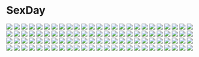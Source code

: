 # SexDay
![](https://konachan.com/image/823460cff606b4ed701a6b3891a0de1a/Konachan.com%20-%20165372%20aqua_eyes%20blush%20breast_grab%20gray_hair%20loli%20megami%20mimi_balguerie%20minato_tomoka%20nude%20onsen%20pink_hair%20purple_eyes%20ro-kyu-bu%21%20scan%20watanabe_sou%20water%20wet.jpg)
![](https://konachan.com/jpeg/f0239c2c8b949d77b45449e1cf319947/Konachan.com%20-%20143084%20barefoot%20bath%20blush%20breasts%20cleavage%20headphones%20isshi%20pink_hair%20red_eyes%20signed%20sonico%20super_sonico%20towel%20water.jpg)
![](https://konachan.com/jpeg/29239014968e9fdb264501c05e1a069b/Konachan.com%20-%20134180%20animal_ears%20blue_eyes%20brown_eyes%20brown_hair%20foxgirl%20gray_hair%20long_hair%20original%20shiawase_iro%20short_hair.jpg)
![](https://konachan.com/jpeg/fcb484b79675ba99fec372a0662d16b6/Konachan.com%20-%20283878%20barefoot%20blue_eyes%20butterfly%20dark%20dress%20forest%20grass%20gray_hair%20hara_shoutarou%20horns%20long_hair%20original%20pointed_ears%20summer_dress%20tree.jpg)
![](https://konachan.com/jpeg/08fa4866216a377f2de1d12e3d9d864d/Konachan.com%20-%20100101%20akemi_homura%20kaname_madoka%20kyuubee%20mahou_shoujo_madoka_magica%20miki_sayaka%20sakura_kyouko%20tomoe_mami.jpg)
![](https://konachan.com/jpeg/cd314ec3fb0f2c8eb8e34e385147d36a/Konachan.com%20-%2076314%20blue_eyes%20bow%20dress%20food%20long_hair%20panties%20ribbons%20school_uniform%20thighhighs%20tinkle%20underwear%20white_hair%20winter.jpg)
![](https://konachan.com/image/de7e140cbaf7ff3e3c05a09134238b30/Konachan.com%20-%20264050%20aqua_eyes%20blonde_hair%20kobayashi_chisato%20long_hair%20original%20panties%20pantyhose%20school_uniform%20skirt%20underwear.jpg)
![](https://konachan.com/jpeg/7b9f4c799ab0fcda132737344b302f56/Konachan.com%20-%20224266%20dress%20goth-loli%20lolita_fashion%20miyasaka_miyu.jpg)
![](https://konachan.com/jpeg/c76ca6eec65acd2f2867eb38a5dd38a5/Konachan.com%20-%20209409%20benimura_karu%20censored%20game_cg%20handjob%20penis%20pink_hair%20pointed_ears%20purple_eyes%20softhousechara%20thighhighs%20tiara%20twintails%20vampire%20wings%20wristwear.jpg)
![](https://konachan.com/image/3b6cdf2e2007bc327b28250301ff7bad/Konachan.com%20-%20145190%20all_male%20flcl%20guitar%20instrument%20jpeg_artifacts%20male%20nandaba_naota.jpg)
![](https://konachan.com/image/07e06b2ea50c81f8f48d0352212de0b6/Konachan.com%20-%20296139%20blonde_hair%20dark_angel_olivia%20granblue_fantasy%20group%20long_hair%20short_hair%20swd3e2%20watermark%20weapon%20white_hair%20wings%20zooey_%28granblue_fantasy%29.jpg)
![](https://konachan.com/jpeg/398727699956894e2afcd1d2be464595/Konachan.com%20-%20270399%20anal%20barefoot%20blush%20condom%20cum%20dark_skin%20dildo%20fingering%20headband%20nude%20penis%20pink_eyes%20pink_hair%20pussy%20sex%20short_hair%20thighhighs%20uncensored.jpg)
![](https://konachan.com/image/61f7a8d0916687edbf59bbc2d75fcccd/Konachan.com%20-%20172986%20beatrice_%28record_of_agarest_war%29%20brown_hair%20logo%20long_hair%20record_of_agarest_war%20red_eyes.jpg)
![](https://konachan.com/image/30d8802e5bb098a63b117969665385e6/Konachan.com%20-%2017953%20brown_eyes%20brown_hair%20computer%20headphones%20mac%20minakami_rinrin%20short_hair%20sister_princess.jpg)
![](https://konachan.com/jpeg/0fb82293fb65e1eafd8dfb2fcf6e5d05/Konachan.com%20-%20280316%20anthropomorphism%20chinese_clothes%20chinese_dress%20fireworks%20girls_frontline%20nashoki%20ots-14_%28girls_frontline%29%20qbz-95_%28girls_frontline%29.jpg)
![](https://konachan.com/jpeg/fed33978d97bf796e9e0e89e73e459c1/Konachan.com%20-%20253689%20anus%20blue_eyes%20blush%20breasts%20fingering%20game_cg%20green_eyes%20halloween%20long_hair%20nipples%20nude%20pussy%20tail%20thighhighs%20uncensored%20wanaca%20white%20yuri.jpg)
![](https://konachan.com/jpeg/74150957439c4645bf55fc2bd39e0077/Konachan.com%20-%20223009%20animal_ears%20black_hair%20blake_belladonna%20catgirl%20elbow_gloves%20gloves%20gun%20jason_peng%20long_hair%20realistic%20rwby%20weapon%20yellow_eyes.jpg)
![](https://konachan.com/jpeg/014cfddc87e340a8ea69248431d8fe86/Konachan.com%20-%20262999%20aqua_eyes%20black_hair%20blush%20breasts%20fingering%20long_hair%20masturbation%20navel%20nipples%20no_bra%20original%20panties%20pussy_juice%20topless%20underwear.jpg)
![](https://konachan.com/image/94f0a53c38422a997eaa44168db46249/Konachan.com%20-%20161193%20iwakamu%20mikasa_ackerman%20no_bra%20shingeki_no_kyojin.jpg)
![](https://konachan.com/image/c34abfebb54e2c3eb077eb657d233d68/Konachan.com%20-%20128276%20blush%20brown_hair%20fingering%20ichinose_yuu%20masturbation%20panties%20pussy%20tagme%20underwear.jpg)
![](https://konachan.com/image/1e30da0661c9a4009251e39371b5249f/Konachan.com%20-%20106612%20flowers%20original%20petals%20vient%20white.jpg)
![](https://konachan.com/jpeg/439035eee0cf0eccf4db2ae41840db66/Konachan.com%20-%20160118%20green_hair%20hat%20n%20pokemon%20rackety%20reshiram%20zekrom.jpg)
![](https://konachan.com/jpeg/ca4d9d51ee3e47665dd81a65ec71d468/Konachan.com%20-%20190543%20blush%20breasts%20censored%20chuablesoft%20game_cg%20long_hair%20nipples%20no_bra%20nopan%20open_shirt%20purple_hair%20pussy%20pussy_juice%20spread_legs%20thighhighs.jpg)
![](https://konachan.com/image/088f7607fc352f226e2bab51f9813ac4/Konachan.com%20-%20116900%20bow%20bunny%20flowers%20game_cg%20hat%20long_hair%20nameless_girl_%28suika_niritsu%29%20panties%20red_eyes%20suika_niritsu%20tagme_%28artist%29%20underwear%20white_hair.jpg)
![](https://konachan.com/image/e48243c1c420c891c06f2f39176d1e6d/Konachan.com%20-%2037875%20hat%20hikari%20kono_minikuku_mo_utsukushii_sekai.jpg)
![](https://konachan.com/jpeg/3c2eee81f85875efb6081d2b7c3f89c2/Konachan.com%20-%20245542%20aqua_eyes%20asamura_hiori%20blonde_hair%20breasts%20gene_%28pso2%29%20gloves%20phantasy_star%20phantasy_star_online%20phantasy_star_online_2%20short_hair%20twintails.jpg)
![](https://konachan.com/image/e7b4a13ef0a7143d7529b1cbf132a8c3/Konachan.com%20-%20285854%20aqua_eyes%20aqua_hair%20bai_yemeng%20choker%20hatsune_miku%20navel%20shorts%20socks%20tattoo%20twintails%20vocaloid%20watermark.jpg)
![](https://konachan.com/image/62382de2e71a210ac4140ab269fa6289/Konachan.com%20-%2010151%20dreamsoft%20natural%20natural_another_one%20tsurugi_hagane.jpg)
![](https://konachan.com/image/69f216cba4bc35476c1ba601f6fc5964/Konachan.com%20-%20242425%20all_male%20black_hair%20divine_gate%20male%20petals%20pink_eyes%20short_hair%20signed%20tagme_%28character%29%20tenyo0819.jpg)
![](https://konachan.com/image/852c1ea9317cb56fba7b267519660f6d/Konachan.com%20-%2096544%20blonde_hair%20cecilia_alcott%20infinite_stratos%20thighhighs.jpg)
![](https://konachan.com/image/4add04e1f2bd76e2083e1ddb6e43170b/Konachan.com%20-%2028398%20alice_parade%20game_cg%20green_eyes%20inemuri_yamane%20japanese_clothes%20long_hair%20nipples%20unisonshift%20wet.jpg)
![](https://konachan.com/image/cef476b96ada1315ff398e9b848a308e/Konachan.com%20-%20211418%20animal%20black_hair%20book%20brown_eyes%20cat%20computer%20couch%20drink%20original%20remosse512.jpg)
![](https://konachan.com/image/911a4d754c55fa97d481b5f54e532488/Konachan.com%20-%2043106%20ikegami_akane.jpg)
![](https://konachan.com/image/1e7ac0b51caea26d85866e0f2ffbb214/Konachan.com%20-%2035700%20all_male%20bicolored_eyes%20catboy%20kamiyoshi%20maid%20male%20original%20thoto%20trap.jpg)
![](https://konachan.com/jpeg/e104cc3daba29437d90085a4fe63af8d/Konachan.com%20-%20211119%20alice_in_wonderland%20alice_%28wonderland%29%20animal%20blonde_hair%20bow%20building%20cake%20flowers%20food%20fruit%20long_hair%20rabbit%20strawberry%20tomoyami.jpg)
![](https://konachan.com/jpeg/4bd8b2e83fdd2a3a145fac82dfb376b8/Konachan.com%20-%20151265%20gotou_moyoko%20group%20isuzu_hana%20itsumi_erika%20kondou_taeko%20koyama_yuzu%20oono_aya%20reizei_mako%20sasaki_akebi%20sawa_azusa%20silhouette%20sky%20takesinobu.jpg)
![](https://konachan.com/image/6cb82bb956a73081b0765345c7448489/Konachan.com%20-%20230040%20aqua_eyes%20aqua_hair%20bow%20dlsite.com%20elle_sweet%20food%20hoodie%20ice_cream%20original%20pocky%20short_hair%20tail%20tetsubuta.jpg)
![](https://konachan.com/image/5b93531df9d353ae4cf6bc04b3baba78/Konachan.com%20-%2038122%20barefoot%20bell%20blonde_hair%20blue_eyes%20breasts%20cleavage%20kagurazaka_asuna%20minazuki_juuzou%20open_shirt%20orange_hair%20panties%20ribbons%20underwear.jpg)
![](https://konachan.com/jpeg/ae87b6f7c06accdacddbb4f90a0c4279/Konachan.com%20-%20279072%20bakku_%28fspz4427%29%20close%20green_eyes%20green_hair%20hatsune_miku%20hoodie%20japanese_clothes%20kimono%20short_hair%20umbrella%20vocaloid%20wedding_attire%20yuki_miku.jpg)
![](https://konachan.com/image/4c732039fc64fa4fd7a880c6bffe55d9/Konachan.com%20-%2080396%20barefoot%20blue_hair%20fang%20flowers%20gloves%20hat%20kichiroku%20lolita_fashion%20magic%20red_eyes%20rose%20short_hair%20signed%20skull%20touhou%20underwear%20vampire%20wings.jpg)
![](https://konachan.com/image/b121e06cc0fd5bdf8d5063d2b963a4b0/Konachan.com%20-%20148923%20elsword%20eve_%28elsword%29%20watermark.jpg)
![](https://konachan.com/jpeg/4f286807fd1f3c4f23d6e9f2e3f3ecd0/Konachan.com%20-%20263929%20aqua_eyes%20breasts%20brown_hair%20group%20headband%20long_hair%20navel%20nipples%20no_bra%20nopan%20panties%20purple_hair%20red_eyes%20short_hair%20underwear%20undressing%20yukata.jpg)
![](https://konachan.com/image/7f6e58997f25b68926be19600b03e71f/Konachan.com%20-%2010953%20arina_tanemura%20full_moon_wo_sagashite%20koyama_mitsuki%20tagme.jpg)
![](https://konachan.com/image/2814a408eed62033e2d16d3584aa6f01/Konachan.com%20-%20234212%20bed%20bell_cranel%20black_hair%20blue_eyes%20bow%20breasts%20cleavage%20dress%20gray_hair%20jpeg_artifacts%20male%20nyoronyoro%20red_eyes%20ribbons%20ruins%20short_hair%20twintails.jpg)
![](https://konachan.com/jpeg/f74ff7d76a378d2fd7ab4c1da44b2eb0/Konachan.com%20-%20280536%20breasts%20brown_hair%20cameltoe%20elbow_gloves%20gloves%20green_eyes%20lasterk%20long_hair%20navel%20nipples%20nude%20panties%20ponytail%20topless%20underwear%20wet.jpg)
![](https://konachan.com/jpeg/0a69cdb07fe389329beb94a4c2bdf67e/Konachan.com%20-%20171487%205pb_%28hyperdimension_neptunia%29%20blue_hair%20flowers%20headphones%20hyperdimension_neptunia%20long_hair%20moon%20night%20purple_eyes%20scan%20skirt%20tsunako.jpg)
![](https://konachan.com/image/3df77aa12199577bb9256e76457e4b4f/Konachan.com%20-%20164176%20blush%20bodysuit%20bondage%20brown_eyes%20brown_hair%20fumi11gou%20long_hair%20original%20vibrator.jpg)
![](https://konachan.com/jpeg/faad9b89f6d4b97e229d49549f617db4/Konachan.com%20-%20188771%20animal_ears%20anthropomorphism%20brown_eyes%20brown_hair%20catgirl%20chibi%20inazuma_%28kancolle%29%20kantai_collection%20school_uniform%20tail%20yonerinoko_%28banberabu%29.jpg)
![](https://konachan.com/image/607faa3f233c6abf9777b2275f706155/Konachan.com%20-%20214804%20black_hair%20blue_eyes%20breasts%20cleavage%20collar%20goldengear870%20gray%20headdress%20long_hair%20maid%20original%20robot%20thighhighs%20zettai_ryouiki.jpg)
![](https://konachan.com/image/8857ebc37233c8e2904f96fe8364d109/Konachan.com%20-%20172777%20apron%20bed%20blue_hair%20blush%20boots%20bra%20breasts%20cape%20chibi%20cleavage%20crown%20headdress%20jessica%20long_hair%20maid%20necklace%20nipples%20pink_hair%20siesta%20underwear.jpg)
![](https://konachan.com/image/bd3dca552a6f312c112957d8f0f28d0f/Konachan.com%20-%20302363%20amco%20animal%20anthropomorphism%20azur_lane%20bird%20blue_eyes%20blush%20bondage%20chain%20long_hair%20manjuu_%28azur_lane%29%20ponytail%20purple_hair%20thighhighs%20zettai_ryouiki.jpg)
![](https://konachan.com/image/db1d6a4f4aaf06f1af862cd4058deafa/Konachan.com%20-%20148264%20animal_ears%20blonde_hair%20blue_eyes%20blush%20foxgirl%20jpeg_artifacts%20long_hair%20naomi_%28sekai_no_hate_no_kissaten%29%20original%20tail.jpg)
![](https://konachan.com/image/d963aab76aaecaa972dc4997b703edca/Konachan.com%20-%20215710%20anthropomorphism%20breasts%20cropped%20heavy_cruiser_hime%20horns%20kantai_collection%20long_hair%20red_eyes%20tagme_%28artist%29%20white_hair.jpg)
![](https://konachan.com/jpeg/edca921496648a205a39a801198c7bb0/Konachan.com%20-%20194151%20demon%20mashiro_aa%20original.jpg)
![](https://konachan.com/jpeg/8871f3335fc3a132f27a484b7a8c970e/Konachan.com%20-%20229156%20black_hair%20brown_hair%20flat_chest%20game_cg%20hoodie%20loli%20long_hair%20ponytail%20sayama_chie%20shorts%20skirt%20sleeping%20tan_lines%20tanuki_soft%20twintails%20white_hair.jpg)
![](https://konachan.com/image/1fb4173b1e852e9991be888554ccc23b/Konachan.com%20-%20179717%20animal%20armor%20big.g%20bird%20clouds%20fire%20gloves%20horns%20katana%20mage%20magic%20male%20panties%20penguin%20red_eyes%20red_hair%20sky%20spear%20staff%20sword%20uniform%20weapon.jpg)
![](https://konachan.com/image/c0f773ef6603b87e9b0d0dc85789591e/Konachan.com%20-%2071809%20megurine_luka%20vocaloid.jpg)
![](https://konachan.com/image/8e9aa6e490e8ba7689b7e3303b5bca06/Konachan.com%20-%2011854%20blonde_hair%20blue_eyes%20feathers%20long_hair%20samoji_yuiko%20triangle_heart.jpg)
![](https://konachan.com/jpeg/fe709cae99340511238d9168d139ce8f/Konachan.com%20-%20162327%20blush%20breasts%20brown_hair%20cabbit%20censored%20game_cg%20kimi_e_okuru_sora_no_hana%20navel%20nipples%20nishizono_kanna%20nude%20penis%20pussy%20spread_legs%20wet%20yukie.jpg)
![](https://konachan.com/jpeg/53aae48f1c3fbdf89023e04d93140e2b/Konachan.com%20-%20264805%20animal%20blonde_hair%20braids%20bunny%20cat%20closers%20long_hair%20orange_eyes%20rainbow%20tagme_%28character%29%20thighhighs%20utm%20waifu2x%20watermark%20zettai_ryouiki.jpg)
![](https://konachan.com/image/ddfcfddcd287df3668825de13bc3d2d7/Konachan.com%20-%2014155%20flcl%20haruhara_haruko%20panties%20underwear.jpg)
![](https://konachan.com/image/77293ab93be3421926151e76ba3194e4/Konachan.com%20-%20281246%20armor%20black_hair%20elbow_gloves%20eyepatch%20gloves%20original%20pixiv_fantasia%20skull%20swd3e2%20sword%20thighhighs%20watermark%20weapon.jpg)
![](https://konachan.com/image/0190c7940a96bacddb629f09dc496b0c/Konachan.com%20-%20172569%20akechi_kokoro%20beach%20bikini%20blonde_hair%20blue_eyes%20blue_hair%20blush%20bow%20food%20fruit%20hato_haru%20nude%20pink_hair%20popsicle%20red_eyes%20swimsuit%20water%20watermelon.jpg)
![](https://konachan.com/jpeg/19642cf605391e84997fd130070055ce/Konachan.com%20-%20193982%20atsuki0814%20bikini%20bikini_top%20boots%20glasses%20hatsune_miku%20navel%20shorts%20swimsuit%20tattoo%20thighhighs%20twintails%20vocaloid%20wink%20wristwear.jpg)
![](https://konachan.com/image/8c5b1d5fce74aa4f424fedec5f0d8afc/Konachan.com%20-%20285733%202girls%20apron%20blue_eyes%20blue_hair%20blush%20bunny_ears%20bunnygirl%20cherry%20dress%20drink%20food%20fruit%20hat%20headdress%20long_hair%20maid%20short_hair%20twintails%20waitress.jpg)
![](https://konachan.com/image/123fc82cf7bafbb5c7613d19219bcb7f/Konachan.com%20-%20154603%20astarotte_ygvar%20bed%20loli%20lotte_no_omocha%21%20pointed_ears%20see_through%20touhara_asuha.jpg)
![](https://konachan.com/image/9268c15c25583ca725f620c2247a94b5/Konachan.com%20-%20126125%20nama2e%20original.jpg)
![](https://konachan.com/jpeg/87000157a2c0e4a9305b36381eb1ce19/Konachan.com%20-%2034664%20lucky_star%20takara_miyuki%20takara_yukari.jpg)
![](https://konachan.com/image/b0396d6cc69824de80eed7ba92b73223/Konachan.com%20-%205492%20blue_hair%20bow%20dizzy%20guilty_gear%20long_hair%20necro_%28guilty_gear%29%20red_eyes%20ribbons%20skull%20tail%20thighhighs%20undine_%28guilty_gear%29%20wings.jpg)
![](https://konachan.com/image/8157a8db6e4aa8c08c7bbae631795e62/Konachan.com%20-%2071991%20crosszeria_luka%20uragiri_wa_boku_no_namae_wo_shitteiru.jpg)
![](https://konachan.com/jpeg/4a19c3bd1b474e6ec446f85824911601/Konachan.com%20-%20173820%20aqua_hair%20blue_eyes%20bow%20gloves%20hat%20hatsune_miku%20long_hair%20pecchii%20ribbons%20twintails%20vocaloid%20yuki_miku.jpg)
![](https://konachan.com/image/f5544157e7a3a9855932f2606473b92a/Konachan.com%20-%2087772%20animal%20bird%20blazblue%20blonde_hair%20boots%20clouds%20long_hair%20noel_vermillion%20scenic%20sky%20thighhighs%20tsukikanade.jpg)
![](https://konachan.com/jpeg/38a5fe319c5ed43d0ea19f4f739dbe49/Konachan.com%20-%20299659%20apron%20aqua_eyes%20blush%20breasts%20brown_hair%20cleavage%20headdress%20iq-chan%20iq._channel%20omelet_tomato%20short_hair%20white.jpg)
![](https://konachan.com/jpeg/0b8770f983d974ff767b179339bd65e1/Konachan.com%20-%20224997%20ass%20ass_grab%20censored%20chuablesoft%20cum%20game_cg%20kunai_uri%20noblesse_of_rouge%20nude%20oohinata_rui%20penis%20pussy%20sex.jpg)
![](https://konachan.com/image/28381b8b408cfbb2fc074c1918598174/Konachan.com%20-%20305532%20animal%20ass%20barefoot%20beach%20bikini%20blush%20clouds%20crab%20food%20fruit%20glasses%20gloves%20group%20kikimi%20navel%20nude%20phone%20ponytail%20skirt%20sky%20swimsuit%20water%20wink.jpg)
![](https://konachan.com/image/850f2183a62b6e9e4abaf80003fb68bb/Konachan.com%20-%208683%20asakura_otome%20da_capo%20da_capo_ii.jpg)
![](https://konachan.com/image/02d04c23c037c3ce7bca29d8e6073c06/Konachan.com%20-%20251629%20blonde_hair%20blush%20boots%20breasts%20cleavage%20dark_magician_girl%20dress%20green_eyes%20hat%20heart%20long_hair%20snowcanvas%20wand%20yu-gi-oh.jpg)
![](https://konachan.com/jpeg/0d527d5b7f79a8643b960209158d67e8/Konachan.com%20-%20188602%20blush%20bra%20breasts%20cameltoe%20doll%20hayakawa_harui%20headphones%20nipples%20panties%20striped_panties%20thighhighs%20tsukamine_miori%20underwear.jpg)
![](https://konachan.com/image/48cc3fd4febda7634921914aba5c437f/Konachan.com%20-%2034924%20breasts%20kawamura_reo%20kitajima_sara%20matsubara_yuna%20nipples%20oda_nanami%20panties%20peko%20petals%20sawaguchi_mai%20see_through%20shoujo_ai%20sleeping%20underwear.jpg)
![](https://konachan.com/image/52c3c32bf76053af22501ce4ba0be02a/Konachan.com%20-%2093308%20halloween%20iga_tomoteru%20original%20pointed_ears%20scythe%20weapon.jpg)
![](https://konachan.com/jpeg/98013bdafc04099de7b32eba9d0af41d/Konachan.com%20-%20228401%20apron%20aqua_eyes%20black_hair%20candy%20drink%20food%20ice_cream%20long_hair%20original%20pocky%20ponytail%20uniform%20yuzuha_%28artist%29.jpg)
![](https://konachan.com/image/151e2ee0736e4612fdf22ee518653f4e/Konachan.com%20-%20218978%20angela_balzac%20blonde_hair%20blue_eyes%20bodysuit%20cangkong%20expelled_from_paradise%20headphones%20long_hair%20planet%20skintight%20space%20twintails.jpg)
![](https://konachan.com/image/01622fcf5a0790d576e805be72ebdeca/Konachan.com%20-%20193241%202girls%20blonde_hair%20dress%20fang%20flandre_scarlet%20gray_hair%20instrument%20k2pudding%20piano%20purple_hair%20red_eyes%20touhou%20vampire%20wings%20wristwear.jpg)
![](https://konachan.com/jpeg/f7f9a1b8b656cca7758e284758604517/Konachan.com%20-%20264072%202girls%20aliasing%20blue_eyes%20blush%20breast_hold%20cameltoe%20long_hair%20original%20panties%20pantyhose%20red_eyes%20skirt%20spread_legs%20thighhighs%20underwear%20white_hair.jpg)
![](https://konachan.com/image/6507bdc265713ed3302eba9f667828c8/Konachan.com%20-%2093808%20all_male%20animal%20animal_ears%20kaito%20male%20rabbit%20vocaloid.jpg)
![](https://konachan.com/image/b7a0b013adaa3dd05d685b33ec28664b/Konachan.com%20-%2023962%20ignis%20jingai_makyou.jpg)
![](https://konachan.com/jpeg/2f919e4f20b6034fe6e899c9dbd7e4ac/Konachan.com%20-%20137798%20aridome_mao%20ass%20blush%20breasts%20censored%20game_cg%20long_hair%20nipples%20peassoft%20red_hair%20sex%20tagme_%28artist%29%20zutto_tsukushite_ageru_no%21.jpg)
![](https://konachan.com/image/9e670d86db4723998510fa786072f0c6/Konachan.com%20-%20133844%20blue_eyes%20blue_hair%20breasts%20fingering%20green_eyes%20group%20hino_akane%20kise_yayoi%20nipples%20pink_hair%20precure%20pussy%20red_eyes%20red_hair%20skirt%20topless%20vibrator.jpg)
![](https://konachan.com/image/8ba6f55a54609c5b71790fd8c0045ee2/Konachan.com%20-%2037857%20animal_ears%20foxgirl%20genderswap%20male%20tenko_kuugen%20wagaya_no_oinari-sama.jpg)
![](https://konachan.com/image/c4fd2fc9c712948e56405c2188c7a2da/Konachan.com%20-%20277557%20bow%20brown_eyes%20brown_hair%20hakurei_reimu%20japanese_clothes%20long_hair%20miko%20ofuda%20petals%20sarashi%20touhou%20underwear%20white%20yuujin_%28mhhnp306%29.jpg)
![](https://konachan.com/jpeg/1981d4d3e31a0924ae6677271c1c3d02/Konachan.com%20-%20124820%20blonde_hair%20blue_eyes%20blush%20breast_grab%20breasts%20ex-one%20game_cg%20kazamatsuri_mana%20mikeou%20navel%20nipples%20panties%20pantyhose%20topless%20underwear.jpg)
![](https://konachan.com/jpeg/33125dfea9d3a25bdec4b6faf870f1bd/Konachan.com%20-%20183046%20amagami%20bra%20breasts%20brown_hair%20headband%20long_hair%20morishima_haruka%20n.g.%20nipples%20open_shirt%20purple_eyes%20school_uniform%20underwear%20white.jpg)
![](https://konachan.com/image/76be2ba363a3d328d2905eb05d675aec/Konachan.com%20-%2012415%20my_merry_may.jpg)
![](https://konachan.com/jpeg/e2ed53a9bcdb68f5216d24d54d904471/Konachan.com%20-%2014476%20close%20gray_hair%20hoshino_ruri%20martian_successor_nadesico%20vector%20yellow_eyes.jpg)
![](https://konachan.com/image/5f6505968478ece058d730618214982f/Konachan.com%20-%20128175%20hatsune_miku%20megurine_luka%20teito%20vocaloid.jpg)
![](https://konachan.com/jpeg/ea3bf3d6a547d5e8f52145a02a5b541e/Konachan.com%20-%20226543%20animal%20aqua_eyes%20bikini%20blush%20breasts%20cleavage%20dolphin%20garter%20granblue_fantasy%20horns%20long_hair%20navel%20pointed_ears%20purple_hair%20swimsuit%20tobi-mura.jpg)
![](https://konachan.com/jpeg/357d4b25d533ac12addcfc56fe975652/Konachan.com%20-%20297514%202girls%20black_eyes%20blush%20christmas%20dress%20gloves%20gray_hair%20hat%20long_hair%20milcona%20night%20red_eyes%20red_hair%20short_hair%20snow%20snowman%20stars%20tree%20winter.jpg)
![](https://konachan.com/image/226ec95b7f0fa46de90943bf29922bd9/Konachan.com%20-%20106467%20gun%20hidan_no_aria%20kanzaki_h_aria%20long_hair%20pink_hair%20red_eyes%20twintails%20weapon.jpg)
![](https://konachan.com/jpeg/194c5267ba41bd2b07bfc6940785623a/Konachan.com%20-%20167191%20animal_ears%20bed%20blush%20bow%20braids%20cameltoe%20catgirl%20kaenbyou_rin%20panties%20red_eyes%20red_hair%20short_hair%20spirytus_tarou%20tail%20touhou%20underwear.jpg)
![](https://konachan.com/image/0464b8cf5aa5e091a0bcfa1e8fd6c862/Konachan.com%20-%2058532%20animal_ears%20bunnygirl%20di_gi_charat%20usada_hikaru.jpg)

